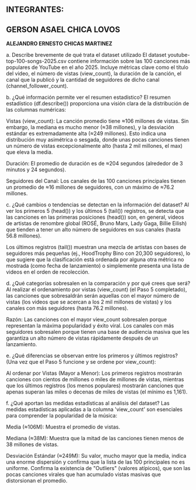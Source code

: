 INTEGRANTES:
--------------------------------------
**GERSON ASAEL CHICA LOVOS**
---------------------------------------
**ALEJANDRO ERNESTO CHICAS MARTINEZ**


a. Describe brevemente de qué trata el dataset utilizado
El dataset youtube-top-100-songs-2025.csv contiene información sobre las 100 canciones más populares de YouTube en el año 2025. Incluye métricas clave como el título del video, el número de vistas (view_count), la duración de la canción, el canal que la publicó y la cantidad de seguidores de dicho canal (channel_follower_count).

b. ¿Qué información permite ver el resumen estadístico?
El resumen estadístico (df.describe()) proporciona una visión clara de la distribución de las columnas numéricas:

Vistas (view_count): La canción promedio tiene ≈106 millones de vistas. Sin embargo, la mediana es mucho menor (≈38 millones), y la desviación estándar es extremadamente alta (≈249 millones). Esto indica una distribución muy asimétrica o sesgada, donde unas pocas canciones tienen un número de vistas excepcionalmente alto (hasta 2 mil millones, el max) que eleva la media.

Duración: El promedio de duración es de ≈204 segundos (alrededor de 3 minutos y 24 segundos).

Seguidores del Canal: Los canales de las 100 canciones principales tienen un promedio de ≈16 millones de seguidores, con un máximo de ≈76.2 millones.

c. ¿Qué cambios o tendencias se detectan en la información del dataset?
Al ver los primeros 5 (head()) y los últimos 5 (tail()) registros, se detecta que las canciones en las primeras posiciones (head()) son, en general, videos de artistas de renombre global (ROSÉ, Bruno Mars, Lady Gaga, Billie Eilish) que tienden a tener un alto número de seguidores en sus canales (hasta 56.8 millones).

Los últimos registros (tail()) muestran una mezcla de artistas con bases de seguidores más pequeñas (ej., HoodTrophy Bino con 20,300 seguidores), lo que sugiere que la clasificación está ordenada por alguna otra métrica no mostrada (como fecha de lanzamiento) o simplemente presenta una lista de videos en el orden de recolección.

d. ¿Qué categorías sobresalen en la comparación y por qué crees que será?
Al realizar el ordenamiento por vistas (view_count) (el Paso 5 completado), las canciones que sobresaldrán serán aquellas con el mayor número de vistas (los videos que se acercan a los 2 mil millones de vistas) y los canales con más seguidores (hasta 76.2 millones).

Razón: Las canciones con el mayor view_count sobresalen porque representan la máxima popularidad y éxito viral. Los canales con más seguidores sobresalen porque tienen una base de audiencia masiva que les garantiza un alto número de vistas rápidamente después de un lanzamiento.

e. ¿Qué diferencias se observan entre los primeros y últimos registros?
(Una vez que el Paso 5 funcione y se ordene por view_count):

Al ordenar por Vistas (Mayor a Menor): Los primeros registros mostrarán canciones con cientos de millones o miles de millones de vistas, mientras que los últimos registros (los menos populares) mostrarán canciones que apenas superan las miles o decenas de miles de vistas (el mínimo es 1,161).

f. ¿Qué aportan las medidas estadísticas al análisis del dataset?
Las medidas estadísticas aplicadas a la columna 'view_count' son esenciales para comprender la popularidad de la música:

Media (≈106M): Muestra el promedio de vistas.

Mediana (≈38M): Muestra que la mitad de las canciones tienen menos de 38 millones de vistas.

Desviación Estándar (≈249M): Su valor, mucho mayor que la media, indica una enorme dispersión y confirma que la lista de las 100 principales no es uniforme. Confirma la existencia de "Outliers" (valores atípicos), que son las pocas canciones virales que han acumulado vistas masivas que distorsionan el promedio.